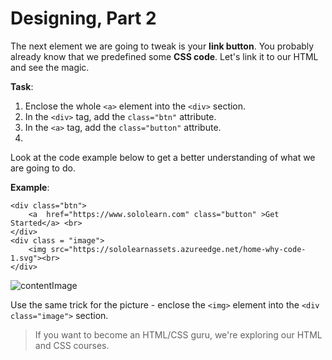 # Designing, Part 2

The next element we are going to tweak is your **link button**.
You probably already know that we predefined some **CSS code**. Let's link it to our HTML and see the magic.

**Task**:
1. Enclose the whole `<a>` element into the `<div>` section.
2. In the `<div>` tag, add the `class="btn"` attribute.
3. In the `<a>` tag, add the `class="button"` attribute.
4. 
Look at the code example below to get a better understanding of what we are going to do.

**Example**:
```
<div class="btn">
    <a  href="https://www.sololearn.com" class="button" >Get Started</a> <br>
</div>
<div class = "image">
    <img src="https://sololearnassets.azureedge.net/home-why-code-1.svg"><br>
</div>
```

![contentImage](https://api.sololearn.com/DownloadFile?id=4656)

Use the same trick for the picture - enclose the `<img>` element into the `<div class="image">` section.

>If you want to become an HTML/CSS guru, we're exploring our HTML and CSS courses.